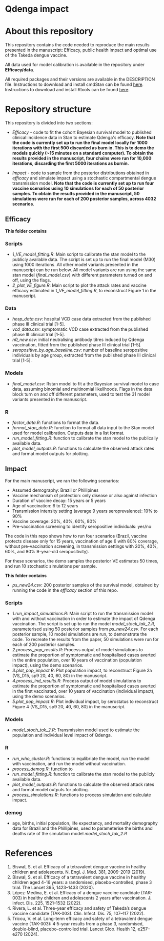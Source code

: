 # Qdenga impact


# About this repository
This repository contains the code needed to reproduce the main results presented in the manuscript: Efficacy, public health impact and optimal use of the Takeda dengue vaccine. 

All data used for model calibration is available in the repository under **Efficacy/data**. 

All required packages and their versions are available in the DESCRIPTION file. Instructions to download and install cmdStan can be found [here](https://mc-stan.org/users/interfaces/cmdstan). Instructions to download and install Rtools can be found [here](https://cran.r-project.org/bin/windows/Rtools/).

# Repository structure

This repository is divided into two sections: 

* *Efficacy* - code to fit the cohort Bayesian survival model to published clinical incidence data in Stan to estimate Qdenga's efficacy. **Note that the code is currently set up to run the final model locally for 1000 iterations with the first 500 discarded as burn in. This is to demo the models quickly (~15 minutes on a standard computer). To obtain the results provided in the manuscript, four chains were run for 10,000 iterations, discarding the first 5000 iterations as burnin.**
  
* *Impact* - code to sample from the posterior distributions obtained in *efficacy* and simulate impact using a stochastic compartmental dengue transmission model. **Note that the code is currently set up to run four vaccine scenarios using 10 simulations for each of 50 posterior samples. To obtain the results provided in the manuscript, 50 simulations were run for each of 200 posterior samples, across 4032 scenarios.**


## Efficacy

**This folder contains**

### Scripts
* *1_VE_model_fitting.R*: Main script to calibrate the stan model to the publicly available data. The script is set up to run the final model (M30) using 1000 iterations. All other model variants presented in the manuscript can be run below. All model variants are run using the same stan model (*final_model.csv*)  with different parameters turned on and off, using the flags. 
* *2_plot_VE_figure.R*: Main script to plot the attack rates and vaccine efficacy estimated in *1_VE_model_fitting.R*, to reconstruct Figure 1 in the manuscript. 

### Data

* *hosp_data.csv*: hospital VCD case data extracted from the published phase III clinical trial [1-5]. 
* *vcd_data.csv*: symptomatic VCD case extracted from the published phase III clinical trial [1-5]. 
* *n0_new.csv*: initial neutralising antibody titres induced by Qdenga vaccination, fitted from the published phase III clinical trial [1-5]. 
* *seropositive_by_age_baseline.csv*: number of baseline seropositive individuals by age group, extracted from the published phase III clinical trial [1-5].

### Models

* *final_model.csv*: Rstan model to fit a the Bayesian survival model to case data, assuming binomial and multinomial likelihoods. Flags in the data block turn on and off different parameters, used to test the 31 model variants presented in the manuscript. 


### R
* *factor_data.R*: functions to format the data.
* *format_stan_data.R*: function to format all data input to the Stan model used for model calibration. Outputs data in a list format.
* *run_model_fitting.R*: function to calibrate the stan model to the publically available data.
* *plot_model_outputs.R*: functions to calculate the observed attack rates and format model outputs for plotting. 


## Impact

For the main manuscript, we ran the following scenarios: 

  - Assumed demography: Brazil or Phillipines
  - Vaccine mechanism of protection: only disease or also against infection
  - Duration of vaccine decay: 15 years or 5 years
  - Age of vaccination: 6 to 12 years
  - Transmission intensity setting (average 9 years seroprevalence): 10% to 90%
  - Vaccine coverage: 20%, 40%, 60%, 80%
  - Pre-vaccination screening to identify seropositive individuals: yes/no

The code in this repo shows how to run four scenarios (Brazil, vaccine protects disease only for 15 years, vaccination of age 6 with 80% coverage, without pre-vaccination screening, in transmission settings with 20%, 40%, 60%, and 80% 9-year-old seropositivity).

For these scenarios, the demo samples the posterior VE estimates 50 times, and run 10 stochastic simulations per sample.

**This folder contains**

* *ps_new24.csv*: 200 posterior samples of the survival model, obtained by running the code in the *efficacy* section of this repo. 

### Scripts
* *1.run_impact_simualtions.R*: Main script to run the transmission model with and without vaccination in order to estimate the impact of Qdenga vaccination. The script is set up to run the model *model_stock_tak_2.R*, parameterised using 50 posterior samples from *ps_new24.csv*. For each posterior sample, 10 model simulations are run, to demonstrate the code. To recreate the results from the paper, 50 simulations were run for each of 200 posterior samples. 
* *2.process_pop_results.R*: Process output of model simulations to estimate the proportion of symptomatic and hospitalised cases averted in the entire population, over 10 years of vaccination (population impact), using the demo scenarios. 
* *3.plot_pop_impact.R*: Plot population impact, to reconstruct Figure 2a (VS_D15, sp9 20, 40, 60, 80) in the manuscript. 
* *4.process_ind_results.R*: Process output of model simulations to estimate the proportion of symptomatic and hospitalised cases averted in the first vaccinated, over 10 years of vaccination (individual impact), using the demo scenarios. 
* *5.plot_pop_impact.R*: Plot individual impact, by serostatus to reconstruct Figure 4 (VS_D15, sp9 20, 40, 60, 80) in the manuscript. 


### Models
 
* *model_stoch_tak_2.R*:  Transmission model used to estimate the population and individual level impact of Qdenga.


### R
* *run_who_cluster.R*: functions to equlibriate the model, run the model with vaccination, and run the model without vaccination. 
* *process_demog.R*: function to 
* *run_model_fitting.R*: function to calibrate the stan model to the publicly available data.
* *plot_model_outputs.R*: functions to calculate the observed attack rates and format model outputs for plotting. 
* *process_simulations.R*: functions to process simulation and calculate impact. 

### demog
* age, births, initial population, life expectancy, and mortality demography data for Brazil and the Phillipines, used to parameterise the births and deaths rate of the simulation model *model_stoch_tak_2.R*

# References 

1.	Biswal, S. et al. Efficacy of a tetravalent dengue vaccine in healthy children and adolescents. N. Engl. J. Med. 381, 2009–2019 (2019).
2.	Biswal, S. et al. Efficacy of a tetravalent dengue vaccine in healthy children aged 4–16 years: a randomised, placebo-controlled, phase 3 trial. The Lancet 395, 1423–1433 (2020).
3.	López-Medina, E. et al. Efficacy of a dengue vaccine candidate (TAK-003) in healthy children and adolescents 2 years after vaccination. J. Infect. Dis. 225, 1521–1532 (2022).
4.	Rivera, L. et al. Three-year efficacy and safety of Takeda’s dengue vaccine candidate (TAK-003). Clin. Infect. Dis. 75, 107–117 (2022).
5.	Tricou, V. et al. Long-term efficacy and safety of a tetravalent dengue vaccine (TAK-003): 4·5-year results from a phase 3, randomised, double-blind, placebo-controlled trial. Lancet Glob. Health 12, e257–e270 (2024).


